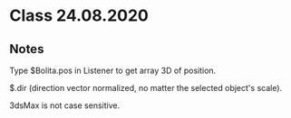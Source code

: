 # Class 24.08.2020

## Notes

Type $Bolita.pos in Listener to get array 3D of position. <br />

$.dir (direction vector normalized, no matter the selected object's scale). <br />

3dsMax is not case sensitive. <br />